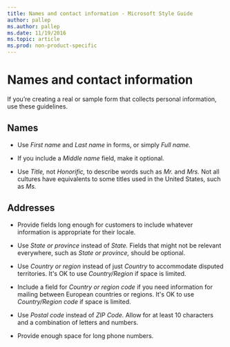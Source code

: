 ```yaml
---
title: Names and contact information - Microsoft Style Guide
author: pallep
ms.author: pallep
ms.date: 11/19/2016
ms.topic: article
ms.prod: non-product-specific
---
```


# Names and contact information

If you’re creating a real or sample form that collects personal information, use these guidelines.

## Names

  - Use *First name* and *Last name* in forms, or simply *Full name.* 
  
  - If you include a *Middle name* field, make it optional. 
  
  - Use *Title,* not *Honorific,* to describe words such as *Mr.* and *Mrs.* Not all cultures have equivalents to some titles used in the United States, such as *Ms.*

## Addresses

  - Provide fields long enough for customers to include whatever information is appropriate for their locale. 
  
  - Use *State or province* instead of *State.* Fields that might not be relevant everywhere, such as *State or province,* should be optional. 
  
  - Use *Country or region* instead of just *Country* to accommodate disputed territories. It's OK to use *Country/Region* if space is limited.
  
  - Include a field for *Country or region code* if you need information for mailing between European countries or regions. It's OK to use *Country/Region code* if space is limited.
  
  - Use *Postal code* instead of *ZIP Code.* Allow for at least 10 characters and a combination of letters and numbers. 
  
  - Provide enough space for long phone numbers. 
